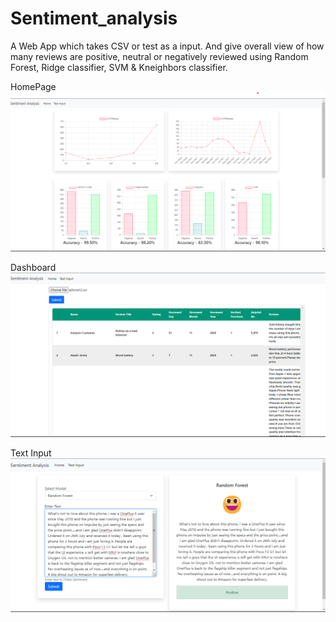 # Sentiment_analysis

A Web App which takes CSV or test as a input. And give overall view of how many reviews are positive, neutral or negatively reviewed using Random Forest, Ridge classifier, SVM & Kneighbors classifier.

HomePage
<img src="https://github.com/praveenbhandari/Sentiment_analysis/blob/main/output/home.png?" width="1000"/>

Dashboard
<img src="https://github.com/praveenbhandari/Sentiment_analysis/blob/main/output/main_screen.png?" width="1000"/>


Text Input
<img src="https://github.com/praveenbhandari/Sentiment_analysis/blob/main/output/user_input.png?" width="1000"/>

